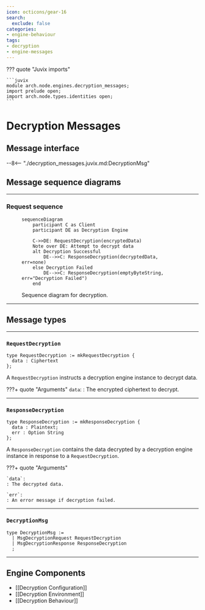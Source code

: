 ```yaml
---
icon: octicons/gear-16
search:
  exclude: false
categories:
- engine-behaviour
tags:
- decryption
- engine-messages
---
```


??? quote "Juvix imports"

    ```juvix
    module arch.node.engines.decryption_messages;
    import prelude open;
    import arch.node.types.identities open;
    ```

# Decryption Messages

## Message interface

--8<-- "./decryption_messages.juvix.md:DecryptionMsg"

## Message sequence diagrams

---

### Request sequence

<!-- --8<-- [start:message-sequence-diagram] -->
<figure markdown="span">

```mermaid
sequenceDiagram
    participant C as Client
    participant DE as Decryption Engine

    C->>DE: RequestDecryption(encryptedData)
    Note over DE: Attempt to decrypt data
    alt Decryption Successful
        DE-->>C: ResponseDecryption(decryptedData, err=none)
    else Decryption Failed
        DE-->>C: ResponseDecryption(emptyByteString, err="Decryption Failed")
    end
```

<figcaption markdown="span">
Sequence diagram for decryption.
</figcaption>
</figure>
<!-- --8<-- [end:message-sequence-diagram] -->

---

## Message types

---

### `RequestDecryption`

```juvix
type RequestDecryption := mkRequestDecryption {
  data : Ciphertext
};
```

A `RequestDecryption` instructs a decryption engine instance to decrypt data.

???+ quote "Arguments"
    `data`:
    : The encrypted ciphertext to decrypt.

---

### `ResponseDecryption`

```juvix
type ResponseDecryption := mkResponseDecryption {
  data : Plaintext;
  err : Option String
};
```

A `ResponseDecryption` contains the data decrypted by a decryption engine instance
in response to a `RequestDecryption`.

???+ quote "Arguments"

    `data`:
    : The decrypted data.

    `err`:
    : An error message if decryption failed.

---

### `DecryptionMsg`

<!-- --8<-- [start:DecryptionMsg] -->
```juvix
type DecryptionMsg :=
  | MsgDecryptionRequest RequestDecryption
  | MsgDecryptionResponse ResponseDecryption
  ;
```
<!-- --8<-- [end:DecryptionMsg] -->

---

## Engine Components

- [[Decryption Configuration]]
- [[Decryption Environment]]
- [[Decryption Behaviour]]